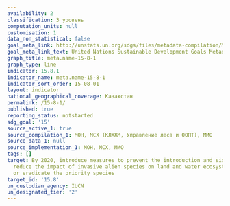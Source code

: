 ```yaml
---
availability: 2
classification: 3 уровень
computation_units: null
customisation: 1
data_non_statistical: false
goal_meta_link: http://unstats.un.org/sdgs/files/metadata-compilation/Metadata-Goal-15.pdf
goal_meta_link_text: United Nations Sustainable Development Goals Metadata (pdf 456kB)
graph_title: meta.name-15-8-1
graph_type: line
indicator: 15.8.1
indicator_name: meta.name-15-8-1
indicator_sort_order: 15-08-01
layout: indicator
national_geographical_coverage: Казахстан
permalink: /15-8-1/
published: true
reporting_status: notstarted
sdg_goal: '15'
source_active_1: true
source_compilation_1: МОН, МСХ (КЛХЖМ, Управление леса и ООПТ), МИО
source_data_1: null
source_implementation_1: МОН, МСХ, МИО
tags: []
target: By 2020, introduce measures to prevent the introduction and significantly
  reduce the impact of invasive alien species on land and water ecosystems and control
  or eradicate the priority species
target_id: '15.8'
un_custodian_agency: IUCN
un_designated_tier: '2'
---
```

